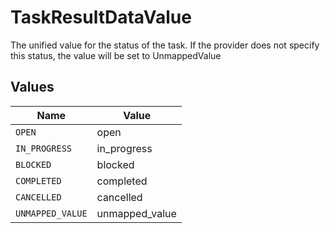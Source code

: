 # TaskResultDataValue

The unified value for the status of the task. If the provider does not specify this status, the value will be set to UnmappedValue


## Values

| Name             | Value            |
| ---------------- | ---------------- |
| `OPEN`           | open             |
| `IN_PROGRESS`    | in_progress      |
| `BLOCKED`        | blocked          |
| `COMPLETED`      | completed        |
| `CANCELLED`      | cancelled        |
| `UNMAPPED_VALUE` | unmapped_value   |